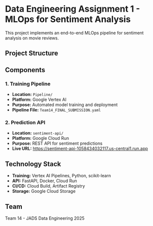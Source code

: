 # Data Engineering Assignment 1 - MLOps for Sentiment Analysis

This project implements an end-to-end MLOps pipeline for sentiment analysis on movie reviews.

## Project Structure



## Components

### 1. Training Pipeline
- **Location:** `Pipeline/`
- **Platform:** Google Vertex AI
- **Purpose:** Automated model training and deployment
- **Pipeline File:** `Team14_FINAL_SUBMISSION.yaml`

### 2. Prediction API
- **Location:** `sentiment-api/`
- **Platform:** Google Cloud Run
- **Purpose:** REST API for sentiment predictions
- **Live URL:** https://sentiment-api-1058434032117.us-central1.run.app

## Technology Stack
- **Training:** Vertex AI Pipelines, Python, scikit-learn
- **API:** FastAPI, Docker, Cloud Run
- **CI/CD:** Cloud Build, Artifact Registry
- **Storage:** Google Cloud Storage

## Team
Team 14 - JADS Data Engineering 2025
